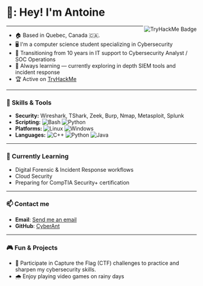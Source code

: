 <h1 align="left" id="macropower-title">👋: Hey! I'm Antoine </h1>
<a href="https://tryhackme.com/p/Cyberant">
  <img src="https://tryhackme-badges.s3.amazonaws.com/Cyberant.png" alt="TryHackMe Badge" align="right" />
</a>

---

- :house: Based in Quebec, Canada 🇨🇦.
- :desktop_computer: I'm a computer science student specializing in Cybersecurity
- :closed_lock_with_key: Transitioning from 10 years in IT support to Cybersecurity Analyst / SOC Operations
- :seedling: Always learning — currently exploring in depth SIEM tools and incident response
- :trophy: Active on [TryHackMe](https://tryhackme.com/p/Cyberant)

---

### :toolbox: Skills & Tools
- **Security:** Wireshark, TShark, Zeek, Burp, Nmap, Metasploit, Splunk    
- **Scripting:** ![Bash](https://img.shields.io/badge/Bash-4EAA25?logo=gnubash&logoColor=fff)   ![Python](https://img.shields.io/badge/Python-3776AB?logo=python&logoColor=fff)  
- **Platforms:** ![Linux](https://img.shields.io/badge/Linux-FCC624?logo=linux&logoColor=black)   ![Windows](https://custom-icon-badges.demolab.com/badge/Windows-0078D6?logo=windows11&logoColor=white)
- **Languages:** ![C++](https://img.shields.io/badge/C++-%2300599C.svg?logo=c%2B%2B&logoColor=white)   ![Python](https://img.shields.io/badge/Python-3776AB?style=flat&logo=python&logoColor=white)   ![Java](https://img.shields.io/badge/Java-ED8B00?style=flat&logo=openjdk&logoColor=white)
 
---

### :dart: Currently Learning  
- Digital Forensic & Incident Response workflows
- Cloud Security
- Preparing for CompTIA Security+ certification  
  
---

### :mailbox: Contact me
- **Email**: [Send me an email](mailto:antoine.marion7@gmail.com)
- **GitHub**: [CyberAnt](https://github.com/AntoineMarion7)

---

### :video_game: Fun & Projects
- :brain: Participate in Capture the Flag (CTF) challenges to practice and sharpen my cybersecurity skills.
- :cloud_with_rain: Enjoy playing video games on rainy days
